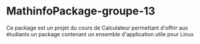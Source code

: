 # MathinfoPackage-groupe-13
Ce package est un projet du cours de Calculateur permettant d'offrir  aux étudiants un package contenant un ensemble d'application utile pour Linux
